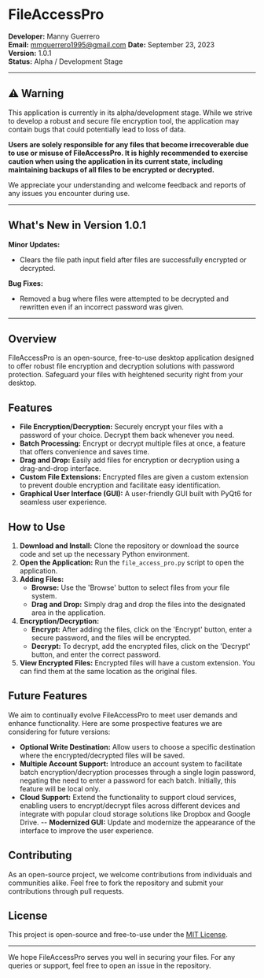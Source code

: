 # FileAccessPro

**Developer:** Manny Guerrero  
**Email:** mmguerrero1995@gmail.com
**Date:** September 23, 2023  
**Version:** 1.0.1  
**Status:** Alpha / Development Stage

---

## ⚠️ Warning

This application is currently in its alpha/development stage. While we strive to develop a robust and secure file encryption tool, the application may contain bugs that could potentially lead to loss of data. 

**Users are solely responsible for any files that become irrecoverable due to use or misuse of FileAccessPro. It is highly recommended to exercise caution when using the application in its current state, including maintaining backups of all files to be encrypted or decrypted.**

We appreciate your understanding and welcome feedback and reports of any issues you encounter during use.

---

## What's New in Version 1.0.1

**Minor Updates:**
- Clears the file path input field after files are successfully encrypted or decrypted.

**Bug Fixes:**
- Removed a bug where files were attempted to be decrypted and rewritten even if an incorrect password was given.

---

## Overview

FileAccessPro is an open-source, free-to-use desktop application designed to offer robust file encryption and decryption solutions with password protection. Safeguard your files with heightened security right from your desktop.

## Features

- **File Encryption/Decryption:** Securely encrypt your files with a password of your choice. Decrypt them back whenever you need.
- **Batch Processing:** Encrypt or decrypt multiple files at once, a feature that offers convenience and saves time.
- **Drag and Drop:** Easily add files for encryption or decryption using a drag-and-drop interface.
- **Custom File Extensions:** Encrypted files are given a custom extension to prevent double encryption and facilitate easy identification.
- **Graphical User Interface (GUI):** A user-friendly GUI built with PyQt6 for seamless user experience.

## How to Use

1. **Download and Install:** Clone the repository or download the source code and set up the necessary Python environment.
2. **Open the Application:** Run the `file_access_pro.py` script to open the application.
3. **Adding Files:**
    - **Browse:** Use the 'Browse' button to select files from your file system.
    - **Drag and Drop:** Simply drag and drop the files into the designated area in the application.
4. **Encryption/Decryption:**
    - **Encrypt:** After adding the files, click on the 'Encrypt' button, enter a secure password, and the files will be encrypted.
    - **Decrypt:** To decrypt, add the encrypted files, click on the 'Decrypt' button, and enter the correct password.
5. **View Encrypted Files:** Encrypted files will have a custom extension. You can find them at the same location as the original files.

## Future Features

We aim to continually evolve FileAccessPro to meet user demands and enhance functionality. Here are some prospective features we are considering for future versions:

- **Optional Write Destination:** Allow users to choose a specific destination where the encrypted/decrypted files will be saved.
- **Multiple Account Support:** Introduce an account system to facilitate batch encryption/decryption processes through a single login password, negating the need to enter a password for each batch. Initially, this feature will be local only.
- **Cloud Support:** Extend the functionality to support cloud services, enabling users to encrypt/decrypt files across different devices and integrate with popular cloud storage solutions like Dropbox and Google Drive.
-- **Modernized GUI:** Update and modernize the appearance of the interface to improve the user experience.

## Contributing

As an open-source project, we welcome contributions from individuals and communities alike. Feel free to fork the repository and submit your contributions through pull requests.

## License

This project is open-source and free-to-use under the [MIT License](https://opensource.org/licenses/MIT).

---

We hope FileAccessPro serves you well in securing your files. For any queries or support, feel free to open an issue in the repository.
